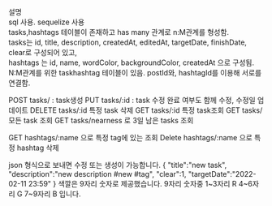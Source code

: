 설명  
sql 사용. sequelize 사용  
tasks,hashtags 테이블이 존재하고 has many 관계로 n:M관계를 형성함.  
tasks는 id, title, description, createdAt, editedAt, targetDate, finishDate, clear로 구성되어 있고,  
hashtags 는 id, name, wordColor, backgroundColor, createdAt 으로 구성됨.  
N:M관계를 위한 taskhashtag 테이블이 있음. postId와, hashtagId를 이용해 서로를 연결함.

POST tasks/ : task생성
PUT tasks/:id : task 수정 완료 여부도 함께 수정, 수정일 업데이트
DELETE tasks/:id 특정 task 삭제
GET tasks/:id 특정 task조회
GET tasks/ 모든 task 조회
GET tasks/nearness 로 3일 남은 tasks 조회

GET hashtags/:name 으로 특정 tag에 있는 조회
Delete hashtags/:name 으로 특정 hashtag 삭제

json 형식으로 보내면 수정 또는 생성이 가능합니다.
{
"title":"new task",
"description":"new description #new #tag",
"clear":1,
"targetDate":"2022-02-11 23:59"
}
색깔은 9자리 숫자로 제공했습니다. 9자리 숫자중
1~3자리 R
4~6자리 G
7~9자리 B 입니다.
